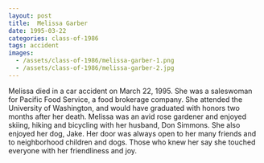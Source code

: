 ```yaml
---
layout: post
title:  Melissa Garber
date: 1995-03-22
categories: class-of-1986
tags: accident
images:
  - /assets/class-of-1986/melissa-garber-1.png
  - /assets/class-of-1986/melissa-garber-2.jpg
---
```


Melissa died in a car accident on March 22, 1995. She was a saleswoman for Pacific Food Service, a food brokerage company. She attended the University of Washington, and would have graduated with honors two months after her death. Melissa was an avid rose gardener and enjoyed skiing, hiking and bicycling with her husband, Don Simmons. She also enjoyed her dog, Jake. Her door was always open to her many friends and to neighborhood children and dogs. Those who knew her say she touched everyone with her friendliness and joy.



